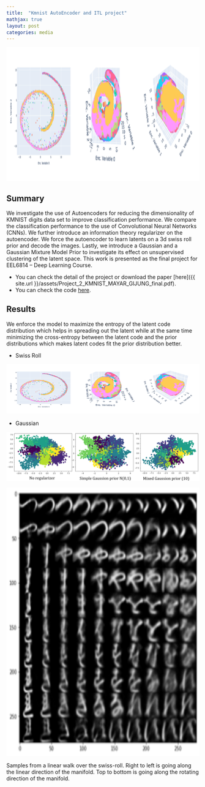 ```yaml
---
title:  "Kmnist AutoEncoder and ITL project"
mathjax: true
layout: post
categories: media
---
```


<img src="https://github.com/GijungLee/Kmnist_AutoEncoder_Project/raw/main/data/Picture1.png" width="1000" height="350">


## Summary

We investigate the use of Autoencoders for reducing the dimensionality of KMNIST digits data set to improve classification performance. We compare the classification performance to the use of Convolutional Neural Networks (CNNs). We further introduce an information theory regularizer on the autoencoder. We force the autoencoder to learn latents on a 3d swiss roll prior and decode the images. Lastly, we introduce a Gaussian and a Gaussian Mixture Model Prior to investigate its effect on unsupervised clustering of the latent space. This work is presented as the final project for EEL6814 – Deep Learning Course.

- You can check the detail of the project or download the paper [here]({{ site.url }}/assets/Project_2_KMNIST_MAYAR_GIJUNG_final.pdf).
- You can check the code [here](https://github.com/GijungLee/Kmnist_AutoEncoder_Project).

## Results
We enforce the model to maximize the entropy of the latent code distribution which helps in spreading out the latent while at the same time minimizing the cross-entropy between the latent code and the prior distributions which makes latent codes fit the prior distribution better.

- Swiss Roll

![img1](https://github.com/GijungLee/Kmnist_AutoEncoder_Project/raw/main/data/Picture1.png)

- Gaussian

![img2](https://github.com/GijungLee/Kmnist_AutoEncoder_Project/raw/main/data/Picture2.png)


<img src="https://github.com/GijungLee/Kmnist_AutoEncoder_Project/raw/main/data/Picture3.png" width="700" height="700">

Samples from a linear walk over the swiss-roll. Right to left is going along the linear direction of the manifold. Top to bottom is going along the rotating direction of the manifold.
